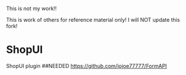 This is not my work!! 

This is work of others for reference material only! I will NOT update this fork! 

# ShopUI
ShopUI plugin 
##NEEDED
https://github.com/jojoe77777/FormAPI
